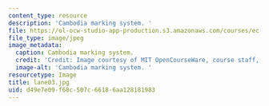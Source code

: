 ```yaml
---
content_type: resource
description: 'Cambodia marking system. '
file: https://ol-ocw-studio-app-production.s3.amazonaws.com/courses/ec-s06-design-for-demining-spring-2007/d49e7e09f68c507c66186aa128181983_lane03.jpg
file_type: image/jpeg
image_metadata:
  caption: Cambodia marking system.
  credit: 'Credit: Image courtesy of MIT OpenCourseWare, course staff, and students.'
  image-alt: 'Cambodia marking system. '
resourcetype: Image
title: lane03.jpg
uid: d49e7e09-f68c-507c-6618-6aa128181983
---
```

